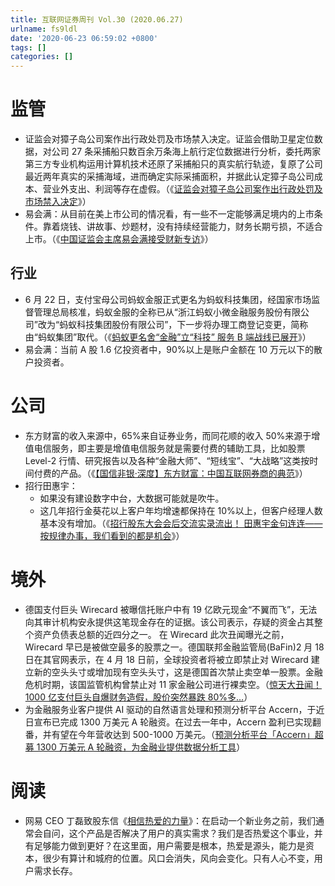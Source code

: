 ```yaml
---
title: 互联网证券周刊 Vol.30 (2020.06.27)
urlname: fs9ldl
date: '2020-06-23 06:59:02 +0800'
tags: []
categories: []
---
```


# 监管

- 证监会对獐子岛公司案作出行政处罚及市场禁入决定。证监会借助卫星定位数据，对公司 27 条采捕船只数百余万条海上航行定位数据进行分析，委托两家第三方专业机构运用计算机技术还原了采捕船只的真实航行轨迹，复原了公司最近两年真实的采捕海域，进而确定实际采捕面积，并据此认定獐子岛公司成本、营业外支出、利润等存在虚假。（《[证监会对獐子岛公司案作出行政处罚及市场禁入决定](http://www.csrc.gov.cn/pub/newsite/zjhxwfb/xwdd/202006/t20200624_378744.html)》）
- 易会满：从目前在美上市公司的情况看，有一些不一定能够满足境内的上市条件。靠着烧钱、讲故事、炒题材，没有持续经营能力，财务长期亏损，不适合上市。（《[中国证监会主席易会满接受财新专访](http://www.csrc.gov.cn/pub/newsite/zjhxwfb/xwdd/202006/t20200622_378612.html)》）

## 行业

- 6 月 22 日，支付宝母公司蚂蚁金服正式更名为蚂蚁科技集团，经国家市场监督管理总局核准，蚂蚁金服的全称已从“浙江蚂蚁小微金融服务股份有限公司”改为“蚂蚁科技集团股份有限公司”，下一步将办理工商登记变更，简称由“蚂蚁集团”取代。（《[蚂蚁更名舍“金融”立“科技” 服务 B 端战线已展开](https://xueqiu.com/3502728586/152208544)》）
- 易会满：当前 A 股 1.6 亿投资者中，90%以上是账户金额在 10 万元以下的散户投资者。

# 公司

- 东方财富的收入来源中，65%来自证券业务，而同花顺的收入 50%来源于增值电信服务，即主要是增值电信服务就是需要付费的辅助工具，比如股票 Level-2 行情、研究报告以及各种“金融大师”、“短线宝”、“大战略”这类按时间付费的产品。（《[【国信非银·深度】东方财富：中国互联网券商的典范](https://mp.weixin.qq.com/s?__biz=MzIwMDA4MjcwMQ==∣=2653053855&idx=1&sn=6c40e2a967e8cef34c4de15ff4ac7cde&chksm=8d5457fdba23deeb95ed58cab94e6777ca68f48aa9bb70602c8c1a7da51312873069f703f91a&scene=0&xtrack=1)》）
- 招行田惠宇：
  - 如果没有建设数字中台，大数据可能就是吹牛。
  - 这几年招行金葵花以上客户年均增速都保持在 10%以上，但客户经理人数基本没有增加。（《[招行股东大会会后交流实录流出！ 田惠宇金句连连——按规律办事，我们看到的都是机会](https://xueqiu.com/4760054939/152304501)》）

# 境外

- 德国支付巨头 Wirecard 被曝信托账户中有 19 亿欧元现金“不翼而飞”，无法向其审计机构安永提供这笔现金存在的证据。该公司表示，存疑的资金占其整个资产负债表总额的近四分之一。
  在 Wirecard 此次丑闻曝光之前，Wirecard 早已是被做空最多的股票之一。德国联邦金融监管局(BaFin)2 月 18 日在其官网表示，在 4 月 18 日前，全球投资者将被立即禁止对 Wirecard 建立新的空头头寸或增加现有空头头寸，这是德国首次禁止卖空单一股票。金融危机时期，该国监管机构曾禁止对 11 家金融公司进行裸卖空。（[惊天大丑闻！1000 亿支付巨头自爆财务造假，股价突然暴跌 80%多…](https://mp.weixin.qq.com/s?__biz=MzA5MDEzNjQwMA==∣=2655220553&idx=2&sn=f8be738160e07da96ecfbfd6c0d337ae&chksm=8ba79976bcd010602ba065490ddd182ff467ab954121527b26fd2fa49bb8f74da23bd5f42f90&scene=0&xtrack=1)）
- 为金融服务业客户提供 AI 驱动的自然语言处理和预测分析平台 Accern，于近日宣布已完成 1300 万美元 A 轮融资。在过去一年中，Accern 盈利已实现翻番，并有望在今年营收达到 500-1000 万美元。（[预测分析平台「Accern」超募 1300 万美元 A 轮融资，为金融业提供数据分析工具](https://36kr.com/p/755145113425921)）

# 阅读

- 网易 CEO 丁磊致股东信《[相信热爱的力量](https://finance.sina.com.cn/stock/hkstock/ggipo/2020-05-29/doc-iircuyvi5649547.shtml)》：在启动一个新业务之前，我们通常会自问，这个产品是否解决了用户的真实需求？我们是否热爱这个事业，并有足够能力做到更好？在这里面，用户需要是根本，热爱是源头，能力是资本，很少有算计和城府的位置。风口会消失，风向会变化。只有人心不变，用户需求长存。
